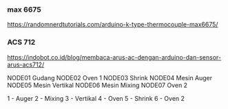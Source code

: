 ### max 6675
https://randomnerdtutorials.com/arduino-k-type-thermocouple-max6675/

### ACS 712
https://indobot.co.id/blog/membaca-arus-ac-dengan-arduino-dan-sensor-arus-acs712/

NODE01	Gudang
NODE02	Oven 1
NODE03	Shrink
NODE04	Mesin Auger
NODE05	Mesin Vertikal
NODE06	Mesin Mixing
NODE07	Oven 2

1 - Auger
2 - Mixing
3 - Vertikal
4 - Oven
5 - Shrink
6 - Oven 2